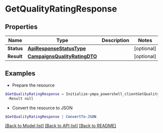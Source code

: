 # GetQualityRatingResponse
## Properties

Name | Type | Description | Notes
------------ | ------------- | ------------- | -------------
**Status** | [**ApiResponseStatusType**](ApiResponseStatusType.md) |  | [optional] 
**Result** | [**CampaignsQualityRatingDTO**](CampaignsQualityRatingDTO.md) |  | [optional] 

## Examples

- Prepare the resource
```powershell
$GetQualityRatingResponse = Initialize-ympa_powershell_clientGetQualityRatingResponse  -Status null `
 -Result null
```

- Convert the resource to JSON
```powershell
$GetQualityRatingResponse | ConvertTo-JSON
```

[[Back to Model list]](../README.md#documentation-for-models) [[Back to API list]](../README.md#documentation-for-api-endpoints) [[Back to README]](../README.md)

